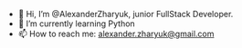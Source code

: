 - 👋 Hi, I’m @AlexanderZharyuk, junior FullStack Developer.
- 🌱 I’m currently learning Python
- 📫 How to reach me: alexander.zharyuk@gmail.com
